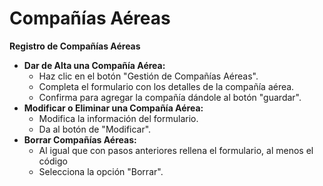 # Compañías Aéreas

**Registro de Compañías Aéreas**

* **Dar de Alta una Compañía Aérea:**
  * Haz clic en el botón "Gestión de Compañías Aéreas".
  * Completa el formulario con los detalles de la compañía aérea.
  * Confirma para agregar la compañía dándole al botón "guardar".
* **Modificar o Eliminar una Compañía Aérea:**
  * Modifica la información del formulario.
  * Da al botón de "Modificar".
* **Borrar Compañías Aéreas:**
  * Al igual que con pasos anteriores rellena el formulario, al menos el código
  * Selecciona la opción "Borrar".
